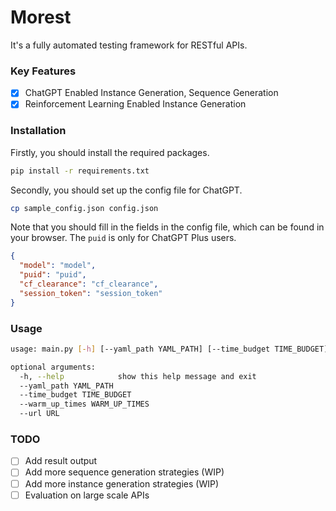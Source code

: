 # Morest

It's a fully automated testing framework for RESTful APIs.

### Key Features
- [x] ChatGPT Enabled Instance Generation, Sequence Generation
- [x] Reinforcement Learning Enabled Instance Generation

### Installation

Firstly, you should install the required packages.

```bash
pip install -r requirements.txt
```

Secondly, you should set up the config file for ChatGPT.

```bash
cp sample_config.json config.json
```

Note that you should fill in the fields in the config file, which can be found in your browser. The `puid` is only for ChatGPT Plus users.

```json
{
  "model": "model",
  "puid": "puid",
  "cf_clearance": "cf_clearance",
  "session_token": "session_token"
}
```




### Usage

```bash
usage: main.py [-h] [--yaml_path YAML_PATH] [--time_budget TIME_BUDGET] [--warm_up_times WARM_UP_TIMES] [--url URL]

optional arguments:
  -h, --help            show this help message and exit
  --yaml_path YAML_PATH
  --time_budget TIME_BUDGET
  --warm_up_times WARM_UP_TIMES
  --url URL
```

### TODO

- [ ] Add result output
- [ ] Add more sequence generation strategies (WIP)
- [ ] Add more instance generation strategies (WIP)
- [ ] Evaluation on large scale APIs